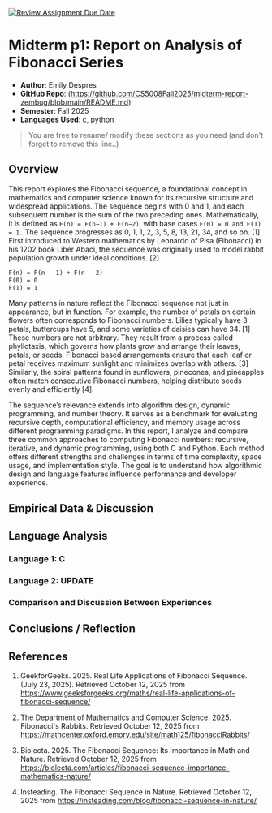 [![Review Assignment Due Date](https://classroom.github.com/assets/deadline-readme-button-22041afd0340ce965d47ae6ef1cefeee28c7c493a6346c4f15d667ab976d596c.svg)](https://classroom.github.com/a/kdfTwECC)
# Midterm p1: Report on Analysis of Fibonacci  Series
* **Author**: Emily Despres
* **GitHub Repo**: (https://github.com/CS5008Fall2025/midterm-report-zembug/blob/main/README.md)
* **Semester**: Fall 2025
* **Languages Used**: c, python

> You are free to rename/ modify these sections as you need (and don't forget to remove this line..)

## Overview

This report explores the Fibonacci sequence, a foundational concept in mathematics and computer science known for its recursive structure and widespread applications. The sequence begins with 0 and 1, and each subsequent number is the sum of the two preceding ones. Mathematically, it is defined as ```F(n) = F(n−1) + F(n−2)```, with base cases ```F(0) = 0 and F(1) = 1.``` The sequence progresses as 0, 1, 1, 2, 3, 5, 8, 13, 21, 34, and so on. [1] First introduced to Western mathematics by Leonardo of Pisa (Fibonacci) in his 1202 book Liber Abaci, the sequence was originally used to model rabbit population growth under ideal conditions. [2]

```latex
F(n) = F(n - 1) + F(n - 2)
F(0) = 0
F(1) = 1
```

Many patterns in nature reflect the Fibonacci sequence not just in appearance, but in function. For example, the number of petals on certain flowers often corresponds to Fibonacci numbers. Lilies typically have 3 petals, buttercups have 5, and some varieties of daisies can have 34. [1] These numbers are not arbitrary. They result from a process called phyllotaxis, which governs how plants grow and arrange their leaves, petals, or seeds. Fibonacci based arrangements ensure that each leaf or petal receives maximum sunlight and minimizes overlap with others. [3] Similarly, the spiral patterns found in sunflowers, pinecones, and pineapples often match consecutive Fibonacci numbers, helping distribute seeds evenly and efficiently [4].

The sequence’s relevance extends into algorithm design, dynamic programming, and number theory. It serves as a benchmark for evaluating recursive depth, computational efficiency, and memory usage across different programming paradigms. In this report, I analyze and compare three common approaches to computing Fibonacci numbers: recursive, iterative, and dynamic programming, using both C and Python. Each method offers different strengths and challenges in terms of time complexity, space usage, and implementation style. The goal is to understand how algorithmic design and language features influence performance and developer experience.



## Empirical Data & Discussion 


## Language Analysis


### Language 1: C



### Language 2: UPDATE



### Comparison and Discussion Between Experiences


## Conclusions / Reflection

## References


1. GeekforGeeks. 2025. Real Life Applications of Fibonacci Sequence. (July 23, 2025). Retrieved October 12, 2025 from   https://www.geeksforgeeks.org/maths/real-life-applications-of-fibonacci-sequence/

2. The Department of Mathematics and Computer Science. 2025. Fibonacci's Rabbits. Retrieved October 12, 2025 from https://mathcenter.oxford.emory.edu/site/math125/fibonacciRabbits/

3. Biolecta. 2025. The Fibonacci Sequence: Its Importance in Math and Nature. Retrieved October 12, 2025 from
https://biolecta.com/articles/fibonacci-sequence-importance-mathematics-nature/

4. Insteading. The Fibonacci Sequence in Nature. Retrieved October 12, 2025 from
https://insteading.com/blog/fibonacci-sequence-in-nature/

